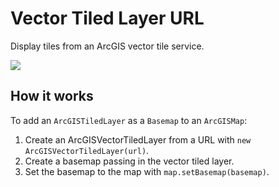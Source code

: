 # Vector Tiled Layer URL

Display tiles from an ArcGIS vector tile service.

![](VectorTiledLayerURL.png)

## How it works

To add an `ArcGISTiledLayer` as a `Basemap` to an `ArcGISMap`:

1.  Create an ArcGISVectorTiledLayer from a URL with `new
    ArcGISVectorTiledLayer(url)`.
2.  Create a basemap passing in the vector tiled layer.
3.  Set the basemap to the map with `map.setBasemap(basemap)`.
